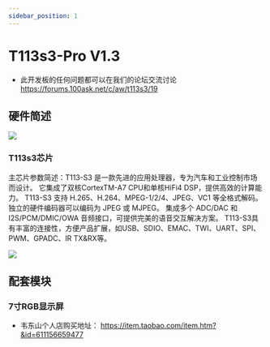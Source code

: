 ```yaml
---
sidebar_position: 1
---
```


# T113s3-Pro V1.3

* 此开发板的任何问题都可以在我们的论坛交流讨论 https://forums.100ask.net/c/aw/t113s3/19

## 硬件简述

![](images/T113-pro.jpg)

### T113s3芯片
主芯片参数简述：T113-S3 是一款先进的应用处理器，专为汽车和工业控制市场而设计。 它集成了双核CortexTM-A7 CPU和单核HiFi4 DSP，提供高效的计算能力。 T113-S3 支持 H.265、H.264、MPEG-1/2/4、JPEG、VC1 等全格式解码。 独立的硬件编码器可以编码为 JPEG 或 MJPEG。 集成多个 ADC/DAC 和 I2S/PCM/DMIC/OWA 音频接口，可提供完美的语音交互解决方案。 T113-S3具有丰富的连接性，方便产品扩展，如USB、SDIO、EMAC、TWI、UART、SPI、PWM、GPADC、IR TX&RX等。

![](https://www.100ask.net/100ASK_T113-PRO_Introduce.assets/image-20220613143156712.png)

## 配套模块
### 7寸RGB显示屏

* 韦东山个人店购买地址： https://item.taobao.com/item.htm?&id=611156659477

